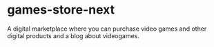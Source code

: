 # games-store-next
A digital marketplace where you can purchase video games and other digital products and a blog about videogames.
